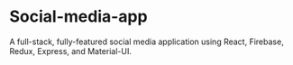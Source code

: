 # Social-media-app
A full-stack, fully-featured social media application using React, Firebase, Redux, Express, and Material-UI.
